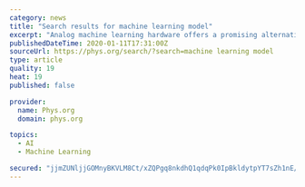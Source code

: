 ```yaml
---
category: news
title: "Search results for machine learning model"
excerpt: "Analog machine learning hardware offers a promising alternative to digital counterparts as a more energy efficient and faster platform. Wave physics based on acoustics and optics is a natural candidate to build analog processors ..."
publishedDateTime: 2020-01-11T17:31:00Z
sourceUrl: https://phys.org/search/?search=machine learning model
type: article
quality: 19
heat: 19
published: false

provider:
  name: Phys.org
  domain: phys.org

topics:
  - AI
  - Machine Learning

secured: "jjmZUNljjGOMnyBKVLM8Ct/xZQPgq8nkdhQ1qdqPk0IpBkldytpYT7sZh1nE/cytQim2PDFgU/xD5se4nM7fBuhiGaXbvhH9zElY7C+yCJdM6xkhPMSwfgo8sWrUZMyUDCRz3tHWm4Mu9q6S6SG2gqKZIRPY6ltcqwKs2G8JC7FmpTgw4lfwN2yybHOqcvp6fnIehnNXZ8t05108xjdWV70vBupIh3DkxaWrGp9A18tLzCSQFJxzHZAiVNjsBsoQqWblIoyUBhP7Ek/xmecur82VYyFbDZZre4s74S2v8tQ=;FByaIHOEIMi0/Sub2MLkdw=="
---
```


